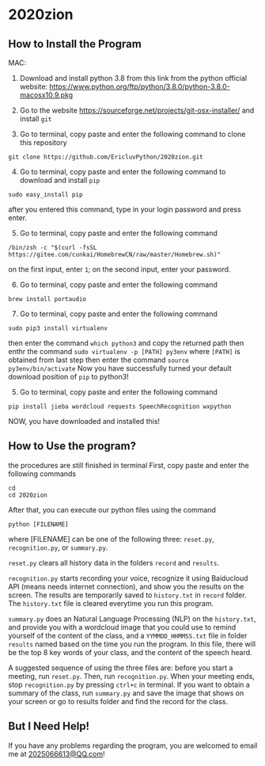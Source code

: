 # 2020zion

## How to Install the Program
MAC:
1. Download and install python 3.8 from this link from the python official website: 
    https://www.python.org/ftp/python/3.8.0/python-3.8.0-macosx10.9.pkg

2. Go to the website https://sourceforge.net/projects/git-osx-installer/ and install ```git```

3. Go to terminal, copy paste and enter the following command to clone this repository
```
git clone https://github.com/EricluvPython/2020zion.git
```

4. Go to terminal, copy paste and enter the following command to download and install ```pip```
```
sudo easy_install pip
```
after you entered this command, type in your login password and press enter.

5. Go to terminal, copy paste and enter the following command
```
/bin/zsh -c "$(curl -fsSL https://gitee.com/cunkai/HomebrewCN/raw/master/Homebrew.sh)"
```
on the first input, enter ```1```; on the second input, enter your password.

6. Go to terminal, copy paste and enter the following command
```
brew install portaudio
```

7. Go to terminal, copy paste and enter the following command
```
sudo pip3 install virtualenv
```
then enter the command ```which python3``` and copy the returned path
then enthr the command ```sudo virtualenv -p [PATH] py3env``` where ```[PATH]``` is obtained from last step
then enter the command ```source py3env/bin/activate```
Now you have successfully turned your default download position of ```pip``` to python3!

5. Go to terminal, copy paste and enter the following command
```
pip install jieba wordcloud requests SpeechRecognition wxpython
```
NOW, you have downloaded and installed this!

## How to Use the program?
the procedures are still finished in terminal
First, copy paste and enter the following commands
```
cd
cd 2020zion
```
After that, you can execute our python files using the command
```
python [FILENAME]
```
where [FILENAME] can be one of the following three: ```reset.py```, ```recognition.py```, or ```summary.py```.

```reset.py``` clears all history data in the folders ```record``` and ```results```.

```recognition.py``` starts recording your voice, recognize it using Baiducloud API (means needs internet connection), and show you the results on the screen. The results are temporarily saved to ```history.txt``` in ```record``` folder. The ```history.txt``` file is cleared everytime you run this program.

```summary.py``` does an Natural Language Processing (NLP) on the ```history.txt```, and provide you with a wordcloud image that you could use to remind yourself of the content of the class, and a ```YYMMDD_HHMMSS.txt``` file in folder ```results``` named based on the time you run the program. In this file, there will be the top 8 key words of your class, and the content of the speech heard.

A suggested sequence of using the three files are: before you start a meeting, run ```reset.py```. Then, run ```recognition.py```. When your meeting ends, stop ```recognition.py``` by pressing ```ctrl+c``` in terminal. If you want to obtain a summary of the class, run ```summary.py``` and save the image that shows on your screen or go to results folder and find the record for the class.

## But I Need Help!
If you have any problems regarding the program, you are welcomed to email me at 2025066613@QQ.com!

